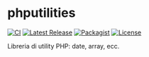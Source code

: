# phputilities

[![CI](https://github.com/fabmesto/phputilities/actions/workflows/ci.yml/badge.svg?branch=main)](https://github.com/fabmesto/phputilities/actions)
[![Latest Release](https://img.shields.io/github/v/release/fabmesto/phputilities)](https://github.com/fabmesto/phputilities/releases)
[![Packagist](https://img.shields.io/packagist/v/fabmesto/phputilities)](https://packagist.org/packages/fabmesto/phputilities)
[![License](https://img.shields.io/github/license/fabmesto/phputilities)](LICENSE)


Libreria di utility PHP: date, array, ecc.

